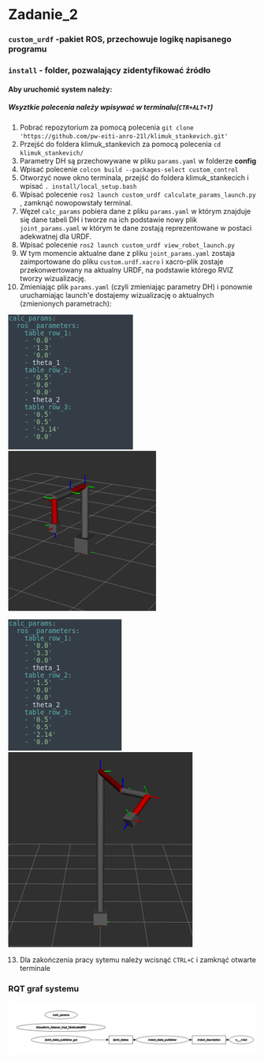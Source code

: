 # Zadanie_2

### `custom_urdf` -pakiet ROS, przechowuje logikę napisanego programu
### `install` - folder, pozwalający zidentyfikować źródło
#### Aby uruchomić system należy:
##### Wsyztkie polecenia należy wpisywać w terminalu(`CTR+ALT+T`)
1. Pobrać repozytorium za pomocą polecenia `git clone 'https://github.com/pw-eiti-anro-21l/klimuk_stankevich.git'`
2. Przejść do foldera klimuk_stankevich za pomocą polecenia `cd klimuk_stankevich/`
3. Parametry DH są przechowywane w pliku `params.yaml` w folderze **config**
4. Wpisać polecenie `colcon build --packages-select custom_control`
5. Otworzyć nowe okno terminala, przejść do foldera klimuk_stankecich i wpisać `. install/local_setup.bash `
6. Wpisać polecenie `ros2 launch custom_urdf calculate_params_launch.py `, zamknąć nowopowstały terminal.
7. Węzeł `calc_params` pobiera dane z pliku `params.yaml` w którym znajduje się dane tabeli DH i tworze na ich podstawie nowy plik `joint_params.yaml` w którym te dane zostają reprezentowane w postaci adekwatnej dla URDF.
8. Wpisać polecenie `ros2 launch custom_urdf view_robot_launch.py `
9. W tym momencie aktualne dane z pliku `joint_params.yaml` zostaja zaimportowane do pliku `custom.urdf.xacro` i xacro-plik zostaje przekonwertowany na aktualny URDF, na podstawie którego RVIZ tworzy wizualizację.
10. Zmieniając plik `params.yaml` (czyli zmieniając parametry DH) i ponownie uruchamiając launch'e dostajemy wizualizację o aktualnych (zmienionych parametrach):

![dh1](./DH1.png) ![rviz1](./RVIZ1.png)
 
![dh2](./DH2.png) ![rviz2](RVIZ2.png)

13. Dla zakończenia pracy sytemu należy wcisnąć `CTRL+C` i zamknąć otwarte terminale



### RQT graf systemu 
![rqt graph](./ANRO_zadanie2.png)
